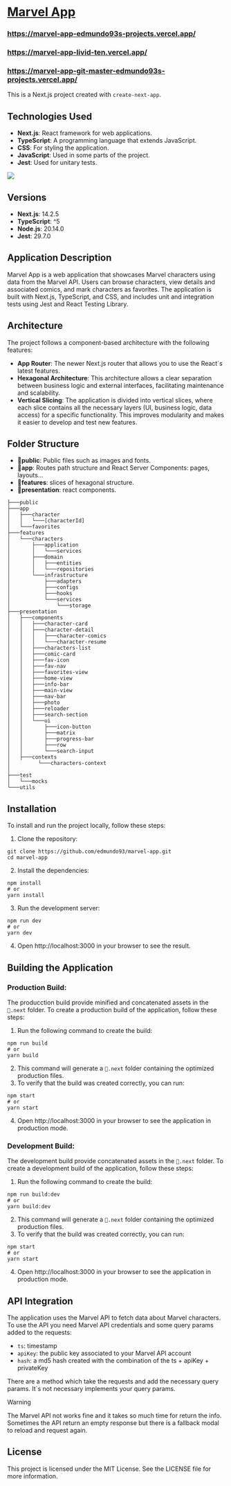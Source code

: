 # [Marvel App](https://marvel-app-edmundo93s-projects.vercel.app/)

### https://marvel-app-edmundo93s-projects.vercel.app/
### https://marvel-app-livid-ten.vercel.app/
### https://marvel-app-git-master-edmundo93s-projects.vercel.app/

This is a Next.js project created with `create-next-app`.

## Technologies Used
- **Next.js**: React framework for web applications.
- **TypeScript**: A programming language that extends JavaScript.
- **CSS**: For styling the application.
- **JavaScript**: Used in some parts of the project.
- **Jest**: Used for unitary tests.

<img src="https://skillicons.dev/icons?i=react,nodejs,nextjs,css,js,ts,jest" />

## Versions
- **Next.js**: 14.2.5
- **TypeScript**: ^5
- **Node.js**: 20.14.0
- **Jest**: 29.7.0

## Application Description
Marvel App is a web application that showcases Marvel characters using data from the Marvel API. Users can browse characters, view details and associated comics, and mark characters as favorites. The application is built with Next.js, TypeScript, and CSS, and includes unit and integration tests using Jest and React Testing Library.

## Architecture
The project follows a component-based architecture with the following features:
- **App Router**: The newer Next.js router that allows you to use the React´s latest features.
- **Hexagonal Architecture**: This architecture allows a clear separation between business logic and external interfaces, facilitating maintenance and scalability.
- **Vertical Slicing**: The application is divided into vertical slices, where each slice contains all the necessary layers (UI, business logic, data access) for a specific functionality. This improves modularity and makes it easier to develop and test new features.

## Folder Structure
- 📁**public**: Public files such as images and fonts.
- 📁**app**: Routes path structure and React Server Components: pages, layouts...
- 📁**features**: slices of hexagonal structure.
- 📁**presentation**: react components.

```
├───public
├───app
│   ├───character
│   │   └───[characterId]
│   └───favorites
├───features
│   └───characters
│       ├───application
│       │   └───services
│       ├───domain
│       │   ├───entities
│       │   └───repositories
│       └───infrastructure
│           ├───adapters
│           ├───configs
│           ├───hooks
│           └───services
│               └───storage
├───presentation
│   ├───components
│   │   ├───character-card
│   │   ├───character-detail
│   │   │   ├───character-comics
│   │   │   └───character-resume
│   │   ├───characters-list
│   │   ├───comic-card
│   │   ├───fav-icon
│   │   ├───fav-nav
│   │   ├───favorites-view
│   │   ├───home-view
│   │   ├───info-bar
│   │   ├───main-view
│   │   ├───nav-bar
│   │   ├───photo
│   │   ├───reloader
│   │   ├───search-section
│   │   └───ui
│   │       ├───icon-button
│   │       ├───matrix
│   │       ├───progress-bar
│   │       ├───row
│   │       └───search-input
│   ├───contexts
│         └───characters-context
│   
├───test
│   └───mocks
└───utils
```

## Installation
To install and run the project locally, follow these steps:

1. Clone the repository:
```
git clone https://github.com/edmundo93/marvel-app.git
cd marvel-app
```

2. Install the dependencies:
```
npm install
# or
yarn install
```

3. Run the development server:
```
npm run dev
# or
yarn dev
```
4. Open http://localhost:3000 in your browser to see the result.

## Building the Application

### Production Build:
The producction build provide minified and concatenated assets in the `📁.next` folder.
To create a production build of the application, follow these steps:

1. Run the following command to create the build:
```
npm run build
# or
yarn build
```

2. This command will generate a `📁.next` folder containing the optimized production files.
3. To verify that the build was created correctly, you can run:
```
npm start
# or
yarn start
```

4. Open http://localhost:3000 in your browser to see the application in production mode.

### Development Build:
The development build provide concatenated assets in the `📁.next` folder.
To create a development build of the application, follow these steps:

1. Run the following command to create the build:
```
npm run build:dev
# or
yarn build:dev
```

2. This command will generate a `📁.next` folder containing the optimized production files.
3. To verify that the build was created correctly, you can run:
```
npm start
# or
yarn start
```

4. Open http://localhost:3000 in your browser to see the application in production mode.

## API Integration
The application uses the Marvel API to fetch data about Marvel characters. To use the API you need Marvel API credentials and some query params added to the requests:
- `ts`: timestamp
- `apiKey`: the public key associated to your Marvel API account
- `hash`: a md5 hash created with the combination of the ts + apiKey + privateKey

There are a method which take the requests and add the necessary query params. It´s not necessary implements your query params.

> [!WARNING]
> The Marvel API not works fine and it takes so much time for return the info.
> Sometimes the API return an empty response but there is a fallback modal to reload and request again.

## License
This project is licensed under the MIT License. See the LICENSE file for more information.
